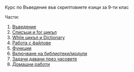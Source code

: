 Курс по Въведение във скриптовиете езици за 9-ти клас

Части:
1. [Въведение](./introduction.md)
2. [Списъци и for цикъл](./lists-and-for-loop.md)
3. [While цикъл и Dictionary](./while-loop-and-dictionary.md)
4. [Работа с файлове](./file-handling.md)
5. [Функции](./functions.md)
6. [Включване на библиотеки/модули](./import.md)
7. [Задачи давани през часовете](./class-excercises)
8. [Домашни работи](./homework)
